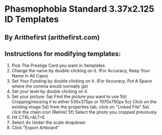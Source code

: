 # Phasmophobia Standard 3.37x2.125 ID Templates
## By Arithefirst (arithefirst.com)

## Instructions for modifying templates:
1) Pick The Prestige Card you want in /templates
2) Change the name by double-clicking on it. (For Accuracy, Keep Your Name In All Caps)
3) Set Your Funding by double clicking on it. (For Accuracy, Put A Space where the comma would normally go)
4) Set your level by double clicking on it.
5) Set your picture:
    5a) Find the picture you want to use
    5b) Cropping/resizing it to either 535x375px or 1070x750px
    5c) Click on the existing image
    5d) from the properties tab, click on "Linked File"
    5e) click the chain icon (Relink)
    5f) Select the photo you cropped previously
6) Hit CTRL+ALT+E
7) Select 4x Under the scale dropdown
8) Click "Export Artboard"
